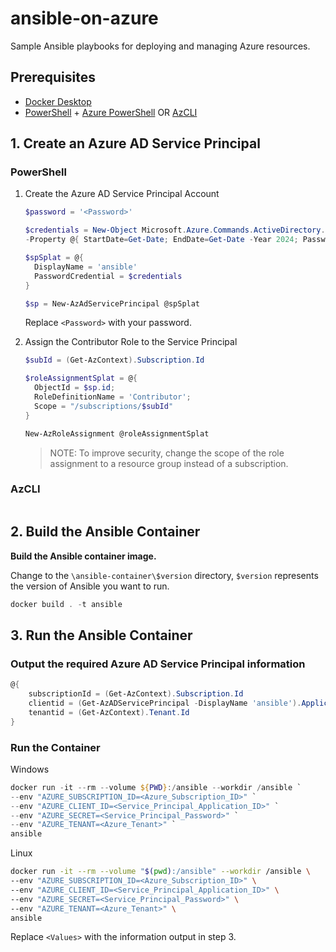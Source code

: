 # ansible-on-azure

Sample Ansible playbooks for deploying and managing Azure resources.

## Prerequisites

* [Docker Desktop]()
* [PowerShell]() + [Azure PowerShell]() OR [AzCLI]()

## 1. Create an Azure AD Service Principal

### PowerShell

1. Create the Azure AD Service Principal Account

    ```powershell
    $password = '<Password>'

    $credentials = New-Object Microsoft.Azure.Commands.ActiveDirectory.PSADPasswordCredential `
    -Property @{ StartDate=Get-Date; EndDate=Get-Date -Year 2024; Password=$password}

    $spSplat = @{
      DisplayName = 'ansible'
      PasswordCredential = $credentials
    }

    $sp = New-AzAdServicePrincipal @spSplat
    ```

    Replace `<Password>` with your password.

2. Assign the Contributor Role to the Service Principal

    ```powershell
    $subId = (Get-AzContext).Subscription.Id
    
    $roleAssignmentSplat = @{
      ObjectId = $sp.id;
      RoleDefinitionName = 'Contributor';
      Scope = "/subscriptions/$subId"
    }
    
    New-AzRoleAssignment @roleAssignmentSplat
    ```

    > NOTE: To improve security, change the scope of the role assignment to a resource group instead of a subscription.

### AzCLI

```azurecli

```

## 2. Build the Ansible Container

**Build the Ansible container image.**

Change to the `\ansible-container\$version` directory, `$version` represents the version of Ansible you want to run.

```powershell
docker build . -t ansible
```

## 3. Run the Ansible Container

### Output the required Azure AD Service Principal information

```powershell
@{
    subscriptionId = (Get-AzContext).Subscription.Id
    clientid = (Get-AzADServicePrincipal -DisplayName 'ansible').ApplicationId.Guid
    tenantid = (Get-AzContext).Tenant.Id
}
```

### Run the Container

Windows

```powershell
docker run -it --rm --volume ${PWD}:/ansible --workdir /ansible `
--env "AZURE_SUBSCRIPTION_ID=<Azure_Subscription_ID>" `
--env "AZURE_CLIENT_ID=<Service_Principal_Application_ID>" `
--env "AZURE_SECRET=<Service_Principal_Password>" `
--env "AZURE_TENANT=<Azure_Tenant>" `
ansible
```

Linux

```bash
docker run -it --rm --volume "$(pwd):/ansible" --workdir /ansible \
--env "AZURE_SUBSCRIPTION_ID=<Azure_Subscription_ID>" \
--env "AZURE_CLIENT_ID=<Service_Principal_Application_ID>" \
--env "AZURE_SECRET=<Service_Principal_Password>" \
--env "AZURE_TENANT=<Azure_Tenant>" \
ansible
```

Replace `<Values>` with the information output in step 3.
